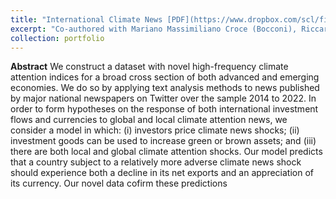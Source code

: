 ```yaml
---
title: "International Climate News [PDF](https://www.dropbox.com/scl/fi/1oa9jx5togjmi73swrntp/ACCY_19.pdf?rlkey=5bhamb8dx0iqtz6dkylsw0up5&dl=0)"
excerpt: "Co-authored with Mariano Massimiliano Croce (Bocconi), Riccardo Colacito (UNC), and Maria Jose  Arteaga-Garavito (Bocconi). [SSRN link here](https://papers.ssrn.com/sol3/papers.cfm?abstract_id=4713016)"
collection: portfolio
---
```


**Abstract** We construct a dataset with novel high-frequency climate attention indices for a broad
cross section of both advanced and emerging economies. We do so by applying text
analysis methods to news published by major national newspapers on Twitter over the
sample 2014 to 2022. In order to form hypotheses on the response of both international
investment flows and currencies to global and local climate attention news, we consider
a model in which: (i) investors price climate news shocks; (ii) investment goods can
be used to increase green or brown assets; and (iii) there are both local and global
climate attention shocks. Our model predicts that a country subject to a relatively
more adverse climate news shock should experience both a decline in its net exports
and an appreciation of its currency. Our novel data cofirm these predictions
